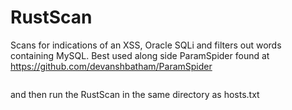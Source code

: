 # RustScan
Scans for indications of an XSS, Oracle SQLi and filters out words containing MySQL. Best used along side ParamSpider found at
https://github.com/devanshbatham/ParamSpider

```python3 ./bin/ParamSpider/paramspider.py -d WEBSITE.com -p Bugbounty --exclude js,jpg,png,css,woff,ttf,svg,ashx,gif,svg,pdf --subs false -o ./hosts.txt
```
and then run the RustScan in the same directory as hosts.txt
